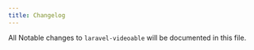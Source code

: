 ```yaml
---
title: Changelog
---
```


All Notable changes to `laravel-videoable` will be documented in this file.
